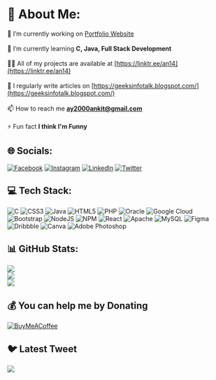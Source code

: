 # 💫 About Me:
🔭 I’m currently working on [Portfolio Website](ay14179027994.wordpress.com)<br><br>🌱 I’m currently learning **C, Java, Full Stack Development**<br><br>👨‍💻 All of my projects are available at [https://linktr.ee/an14](https://linktr.ee/an14)<br><br>📝 I regularly write articles on [https://geeksinfotalk.blogspot.com/](https://geeksinfotalk.blogspot.com/)<br><br>📫 How to reach me **ay2000ankit@gmail.com**<br><br>⚡ Fun fact **I think I'm Funny**


## 🌐 Socials:
[![Facebook](https://img.shields.io/badge/Facebook-%231877F2.svg?logo=Facebook&logoColor=white)](https://facebook.com/https://www.facebook.com/profile.php?id=100008014989890) [![Instagram](https://img.shields.io/badge/Instagram-%23E4405F.svg?logo=Instagram&logoColor=white)](https://instagram.com/ankittt14_) [![LinkedIn](https://img.shields.io/badge/LinkedIn-%230077B5.svg?logo=linkedin&logoColor=white)](https://linkedin.com/in/https://www.linkedin.com/in/ankit-yadav-75721a215) [![Twitter](https://img.shields.io/badge/Twitter-%231DA1F2.svg?logo=Twitter&logoColor=white)](https://twitter.com/Ankitkr0fficial) 

## 💻 Tech Stack:
![C](https://img.shields.io/badge/c-%2300599C.svg?style=plastic&logo=c&logoColor=white) ![CSS3](https://img.shields.io/badge/css3-%231572B6.svg?style=plastic&logo=css3&logoColor=white) ![Java](https://img.shields.io/badge/java-%23ED8B00.svg?style=plastic&logo=java&logoColor=white) ![HTML5](https://img.shields.io/badge/html5-%23E34F26.svg?style=plastic&logo=html5&logoColor=white) ![PHP](https://img.shields.io/badge/php-%23777BB4.svg?style=plastic&logo=php&logoColor=white) ![Oracle](https://img.shields.io/badge/Oracle-F80000?style=plastic&logo=oracle&logoColor=white) ![Google Cloud](https://img.shields.io/badge/Google%20Cloud-%234285F4.svg?style=plastic&logo=google-cloud&logoColor=white) ![Bootstrap](https://img.shields.io/badge/bootstrap-%23563D7C.svg?style=plastic&logo=bootstrap&logoColor=white) ![NodeJS](https://img.shields.io/badge/node.js-6DA55F?style=plastic&logo=node.js&logoColor=white) ![NPM](https://img.shields.io/badge/NPM-%23000000.svg?style=plastic&logo=npm&logoColor=white) ![React](https://img.shields.io/badge/react-%2320232a.svg?style=plastic&logo=react&logoColor=%2361DAFB) ![Apache](https://img.shields.io/badge/apache-%23D42029.svg?style=plastic&logo=apache&logoColor=white) ![MySQL](https://img.shields.io/badge/mysql-%2300f.svg?style=plastic&logo=mysql&logoColor=white) 	![Figma](https://img.shields.io/badge/figma-%23F24E1E.svg?style=plastic&logo=figma&logoColor=white) ![Dribbble](https://img.shields.io/badge/Dribbble-EA4C89?style=plastic&logo=dribbble&logoColor=white) ![Canva](https://img.shields.io/badge/Canva-%2300C4CC.svg?style=plastic&logo=Canva&logoColor=white) ![Adobe Photoshop](https://img.shields.io/badge/adobephotoshop-%2331A8FF.svg?style=plastic&logo=adobephotoshop&logoColor=white)
## 📊 GitHub Stats:
![](https://github-readme-stats.vercel.app/api?username=ankityadav14&theme=radical&hide_border=false&include_all_commits=false&count_private=false)<br/>
![](https://github-readme-streak-stats.herokuapp.com/?user=ankityadav14&theme=radical&hide_border=false)<br/>
![](https://github-readme-stats.vercel.app/api/top-langs/?username=ankityadav14&theme=radical&hide_border=false&include_all_commits=false&count_private=false&layout=compact)

## 💰 You can help me by Donating
  [![BuyMeACoffee](https://img.shields.io/badge/Buy%20Me%20a%20Coffee-ffdd00?style=for-the-badge&logo=buy-me-a-coffee&logoColor=black)](https://buymeacoffee.com/ankittt14) 
  
## 🐦 Latest Tweet
[![](https://gtce.itsvg.in/api?username=AnkitkrOfficial)](https://github.com/VishwaGauravIn/github-twitter-card-embed)

  

  
<!-- Proudly created with GPRM ( https://gprm.itsvg.in ) -->
